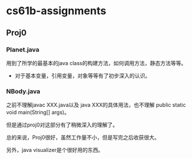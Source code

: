 # cs61b-assignments

## Proj0

### Planet.java

用到了所学的最基本的java class的构建方法，如何调用方法，静态方法等等。

*   对于基本变量，引用变量，对象等等有了初步深入的认识。

### NBody.java

之前不理解javac XXX.java以及 java XXX的具体用法，也不理解 public static void main(String[] args)。

但是通过proj0对这部分有了稍微深入的理解了。



总的来说，Proj0很好，虽然工作量不小，但是写完之后收获很大。

另外，java visualizer是个很好用的东西。